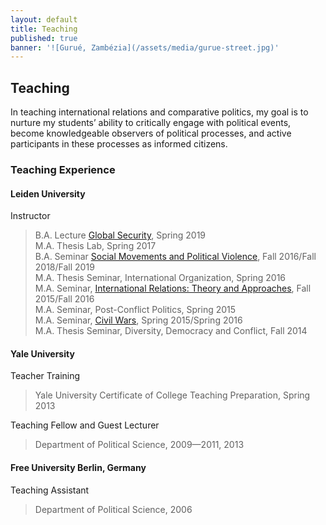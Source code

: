 ```yaml
---
layout: default
title: Teaching
published: true
banner: '![Gurué, Zambézia](/assets/media/gurue-street.jpg)'
---
```




## Teaching

In teaching international relations and comparative politics, my goal is to nurture my students’ ability to critically engage with political events, become knowledgeable observers of political processes, and active participants in these processes as informed citizens.

### Teaching Experience

#### Leiden University

Instructor   

> B.A. Lecture [Global Security](https://www.dropbox.com/s/cjxl442167ars4k/Jentzsch_2019_Syllabus-Global%20Security.pdf?dl=0 "Global Security"), Spring 2019       
> M.A. Thesis Lab, Spring 2017  
> B.A. Seminar [Social Movements and Political Violence](https://www.dropbox.com/s/0e8eg3uf2e4o8ss/Jentzsch_Syllabus_Social%20Movements%20and%20Political%20Violence_2018.pdf?dl=0 "SMPV"), Fall 2016/Fall 2018/Fall 2019    
> M.A. Thesis Seminar, International Organization, Spring 2016     
> M.A. Seminar, [International Relations: Theory and Approaches](https://www.dropbox.com/s/419bvwkl1p98d1g/Jentzsch_Syllabus_IR%20Theories%20and%20Approaches_2016.pdf?dl=0 "IR"), Fall 2015/Fall 2016   
> M.A. Seminar, Post-Conflict Politics, Spring 2015   
> M.A. Seminar, [Civil Wars](https://www.dropbox.com/s/zoj1yrh2iyfz72o/Jentzsch_Syllabus_Civil%20Wars_2016.pdf?dl=0 "Civil Wars"), Spring 2015/Spring 2016   
> M.A. Thesis Seminar, Diversity, Democracy and Conflict, Fall 2014   

#### Yale University

Teacher Training    

> Yale University Certificate of College Teaching Preparation, Spring 2013   

Teaching Fellow and Guest Lecturer    

> Department of Political Science, 2009—2011, 2013    

#### Free University Berlin, Germany

Teaching Assistant    

> Department of Political Science, 2006
